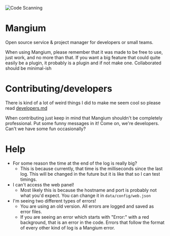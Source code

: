 ![Code Scanning](https://github.com/Floffah/mangium/workflows/Code%20Scanning/badge.svg)

# Mangium
Open source service & project manager for developers or small teams.

When using Mangium, please remember that it was made to be free to use, just work, and no more than that. If you want a big feature that could quite easily be a plugin, it probably is a plugin and if not make one.
Collaborated should be minimal-ish

# Contributing/developers
There is kind of a lot of weird things I did to make me seem cool so please read [developers.md](developers.md)

When contributing just keep in mind that Mangium shouldn't be completely professional. Put some funny messages in it! Come on, we're developers. Can't we have some fun occasionally?

# Help
 - For some reason the time at the end of the log is really big?
    - This is because currently, that time is the milliseconds since the last log. This will be changed in the future but it is like that so I can test timings.
 - I can't access the web panel!
    - Most likely this is because the hostname and port is probably not what you'd expect. You can change it in `data/config/web.json`
 - I'm seeing two different types of errors!
    - You are using an old version. All errors are logged and saved as error files.
    - If you are seeing an error which starts with "Error:" with a red background, that is an error in the code. Errors that follow the format of every other kind of log is a Mangium error.
